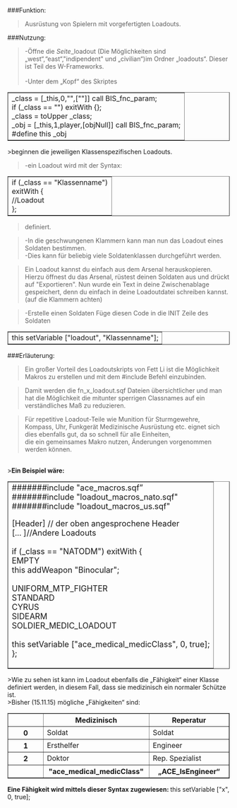 
###Funktion:
>Ausrüstung von Spielern mit vorgefertigten Loadouts. 

###Nutzung:
>-Öffne die <i>Seite</i>_loadout (Die Möglichkeiten sind „west“,“east“,"indipendent" und „civilian“)im Ordner „loadouts“. Dieser ist Teil des W-Frameworks. <br>             
>-Unter dem „Kopf“ des Skriptes   

<table border="1" cellpadding="0" cellspacing="2" width="400">
<tbody>
<tr><td>_class = [_this,0,"",[""]] call BIS_fnc_param;  <br>   
if (_class == "") exitWith {};       <br>   
_class = toUpper _class;                      <br>   
_obj = [_this,1,player,[objNull]] call BIS_fnc_param;  <br>   
#define this _obj</font></td>
</tr>
</tbody>
</table>
>beginnen die jeweiligen Klassenspezifischen Loadouts. 


>-ein Loadout wird mit der Syntax:           <br>

<table width="400" border="1" cellpadding="0" cellspacing="2">
 <tr><td>
if (_class == "Klassenname")  <br>
 exitWith { <br>
//Loadout      <br>
};
</td>  
</tr>
</table>

>definiert.<br>

>-In die geschwungenen Klammern kann man nun das Loadout eines Soldaten bestimmen. <br>
>-Dies kann für beliebig viele Soldatenklassen durchgeführt werden.

>Ein Loadout kannst du einfach aus dem Arsenal herauskopieren.
>Hierzu öffnest du das Arsenal, rüstest deinen Soldaten aus und drückt auf "Exportieren".
>Nun wurde ein Text in deine Zwischenablage gespeichert, denn du einfach in deine Loadoutdatei schreiben kannst. (auf die Klammern achten)


>-Erstelle einen Soldaten
>Füge diesen Code in die INIT Zeile des Soldaten

<table width="400" border="1" cellpadding="0" cellspacing="2">
 <tr>
<td>
this setVariable ["loadout", "Klassenname"];  <br>
</td> 
 </tr>
</table>

###Erläuterung:
>Ein großer Vorteil des Loadoutskripts von Fett Li ist die Möglichkeit Makros zu erstellen und mit dem #include Befehl einzubinden.        <br>

>Damit werden die fn_x_loadout.sqf Dateien übersichtlicher und man hat die Möglichkeit die mitunter sperrigen Classnames auf ein verständliches Maß zu reduzieren. <br>

>Für repetitive Loadout-Teile wie Munition für Sturmgewehre, Kompass, Uhr, Funkgerät Medizinische Ausrüstung etc. eignet sich dies ebenfalls gut, da so schnell für alle Einheiten,<br>
> die ein gemeinsames Makro nutzen, Änderungen vorgenommen werden können.

 <br>
><b>Ein Beispiel wäre:</b>

 <table width="400" border="1" cellpadding="0" cellspacing="2">
 <tr>
<td><font size="+1">
#######include "ace_macros.sqf” <br>
#######include "loadout_macros_nato.sqf"  <br>
#######include "loadout_macros_us.sqf"   <br>

[Header] // der oben angesprochene Header  <br>
[... ]//Andere Loadouts                 <br>
                                        <br>
if (_class == "NATODM") exitWith {     <br>
                        EMPTY           <br>
            this addWeapon "Binocular";   <br>
                                          <br>
            UNIFORM_MTP_FIGHTER           <br>
            STANDARD                      <br>
            CYRUS                        <br>
            SIDEARM                      <br>
            SOLDIER_MEDIC_LOADOUT        <br>
                                            <br>
            this setVariable ["ace_medical_medicClass", 0, true];  <br>
};
</td>  </font>
 </tr>
</table>
>Wie zu sehen ist kann im Loadout ebenfalls die „Fähigkeit“ einer Klasse definiert werden, in diesem Fall, dass sie medizinisch ein normaler Schütze ist.<br>
>Bisher (15.11.15) mögliche „Fähigkeiten“ sind:


<table width="500" border="1" cellpadding="0" cellspacing="2">
 <tr>
  <th scope="col"></th>
  <th scope="col">Medizinisch</th>
  <th scope="col">Reperatur</th>
 </tr>
 <tr>
  <th scope="row">0</th>
  <td>Soldat</td>
  <td>Soldat</td>
 </tr>
 <tr>
  <th scope="row">1</th>
  <td>Ersthelfer</td>
  <td>Engineer</td>
 </tr>
 <tr>
  <th scope="row">2</th>
  <td> Doktor</td>
  <td>Rep. Spezialist</td>
 </tr>
 <tr>
  <th width="250" scope="col"></th>
  <th width="250" scope="col">"ace_medical_medicClass"</th>
  <th width="250"scope="col">„ACE_IsEngineer“ </th>
 </tr>
</table>

<p></p>

<b>Eine Fähigkeit wird mittels dieser Syntax zugewiesen:            </b>
this setVariable ["x", 0, true];
